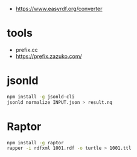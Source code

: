 * https://www.easyrdf.org/converter

# tools
* prefix.cc
* https://prefix.zazuko.com/

# jsonld
```bash
npm install -g jsonld-cli
jsonld normalize INPUT.json > result.nq
```

# Raptor
```bash
npm install -g raptor
rapper -i rdfxml 1001.rdf -o turtle > 1001.ttl
```
